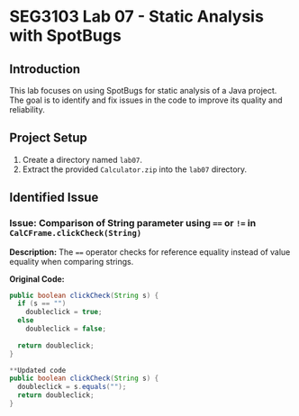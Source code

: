 # SEG3103 Lab 07 - Static Analysis with SpotBugs

## Introduction
This lab focuses on using SpotBugs for static analysis of a Java project. The goal is to identify and fix issues in the code to improve its quality and reliability.

## Project Setup
1. Create a directory named `lab07`.
2. Extract the provided `Calculator.zip` into the `lab07` directory.

## Identified Issue

### Issue: Comparison of String parameter using `==` or `!=` in `CalCFrame.clickCheck(String)`
**Description:** The `==` operator checks for reference equality instead of value equality when comparing strings.

**Original Code:**
```java
public boolean clickCheck(String s) {
  if (s == "")
    doubleclick = true;
  else 
    doubleclick = false;
  
  return doubleclick;
}

**Updated code
public boolean clickCheck(String s) {
  doubleclick = s.equals("");
  return doubleclick;
}
